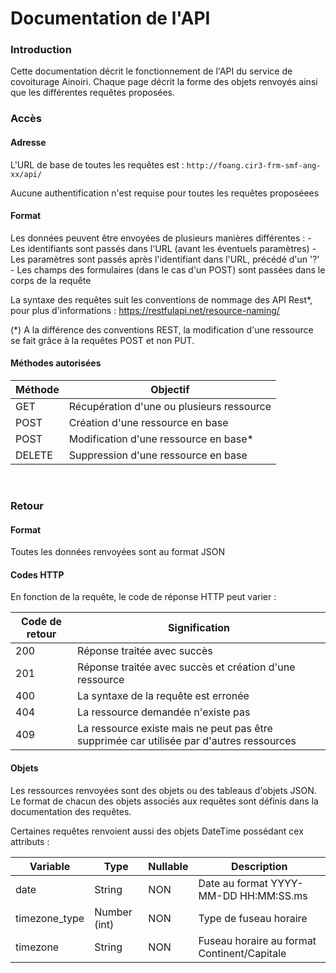 # Documentation de l'API

### Introduction
Cette documentation décrit le fonctionnement de l'API du service de covoiturage Ainoiri.
Chaque page décrit la forme des objets renvoyés ainsi que les différentes requêtes proposées.

### Accès
#### Adresse
L'URL de base de toutes les requêtes est :
`http://foang.cir3-frm-smf-ang-xx/api/`

Aucune authentification n'est requise pour toutes les requêtes proposéees

#### Format
Les données peuvent être envoyées de plusieurs manières différentes :
    - Les identifiants sont passés dans l'URL (avant les éventuels paramètres)
    - Les paramètres sont passés après l'identifiant dans l'URL, précédé d'un '?'
    - Les champs des formulaires (dans le cas d'un POST) sont passées dans le corps de la requête

La syntaxe des requêtes suit les conventions de nommage des API Rest*, pour plus d'informations :
https://restfulapi.net/resource-naming/

(*) A la différence des conventions REST, la modification d'une ressource se fait grâce à la requêtes
POST et non PUT.

#### Méthodes autorisées
| Méthode                            | Objectif                                   |
| ---------------------------------- | ------------------------------------------ |
| <span class="get">GET</span>       | Récupération d'une ou plusieurs ressource  |
| <span class="post">POST</span>     | Création d'une ressource en base           |
| <span class="post">POST</span>     | Modification d'une ressource en base*      |
| <span class="delete">DELETE</span> | Suppression d'une ressource en base        |

<br>
<div class="page-break"></div>

### Retour
#### Format
Toutes les données renvoyées sont au format JSON

#### Codes HTTP
En fonction de la requête, le code de réponse HTTP peut varier :

| Code de retour                     | Signification                                                                            |
| ---------------------------------- | ---------------------------------------------------------------------------------------- |
| <span class="get">200</span>       | Réponse traitée avec succès                                                              |
| <span class="get">201</span>       | Réponse traitée avec succès et création d'une ressource                                  |
| <span class="delete">400</span>    | La syntaxe de la requête est erronée                                                     |
| <span class="delete">404</span>    | La ressource demandée n'existe pas                                                       |
| <span class="delete">409</span>    | La ressource existe mais ne peut pas être supprimée car utilisée par d'autres ressources |

#### Objets
Les ressources renvoyées sont des objets ou des tableaus d'objets JSON. Le format de chacun
des objets associés aux requêtes sont définis dans la documentation des requêtes.

Certaines requêtes renvoient aussi des objets DateTime possédant cex attributs :

| Variable        | Type                  | Nullable | Description                                  |
| --------------- | --------------------- | -------- | -------------------------------------------- |
| date            | String                | NON      | Date au format YYYY-MM-DD HH:MM:SS.ms        |
| timezone_type   | Number (int)          | NON      | Type de fuseau horaire                       |
| timezone        | String                | NON      | Fuseau horaire au format Continent/Capitale  |